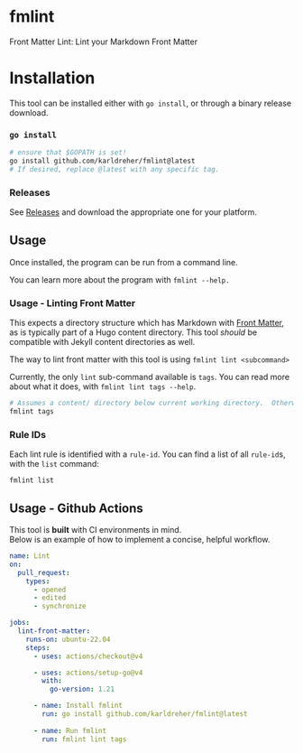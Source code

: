 # fmlint
Front Matter Lint:  Lint your Markdown Front Matter


# Installation
This tool can be installed either with `go install`, or through a binary release download.  

### `go install`
```bash
# ensure that $GOPATH is set!
go install github.com/karldreher/fmlint@latest
# If desired, replace @latest with any specific tag.
```

### Releases

See [Releases](https://github.com/karldreher/fmlint/releases) and download the appropriate one for your platform.  

## Usage
Once installed, the program can be run from a command line.

You can learn more about the program with `fmlint --help.`

### Usage - Linting Front Matter

This expects a directory structure which has Markdown with [Front Matter](https://gohugo.io/content-management/front-matter/), as is typically part of a Hugo content directory.  This tool *should* be compatible with Jekyll content directories as well.  

The way to lint front matter with this tool is using `fmlint lint <subcommand>`

Currently, the only `lint` sub-command available is `tags`.  You can read more about what it does, with `fmlint lint tags --help`.

```bash
# Assumes a content/ directory below current working directory.  Otherwise, supply it with --folder.
fmlint tags
```


### Rule IDs
Each lint rule is identified with a `rule-id`.  You can find a list of all `rule-id`s, with the `list` command:

```
fmlint list
```

## Usage - Github Actions
This tool is **built** with CI environments in mind.  
Below is an example of how to implement a concise, helpful workflow.

```yaml
name: Lint
on:
  pull_request:
    types:
      - opened
      - edited
      - synchronize

jobs:  
  lint-front-matter:
    runs-on: ubuntu-22.04
    steps: 
      - uses: actions/checkout@v4

      - uses: actions/setup-go@v4
        with:
          go-version: 1.21

      - name: Install fmlint
        run: go install github.com/karldreher/fmlint@latest
        
      - name: Run fmlint
        run: fmlint lint tags
```
